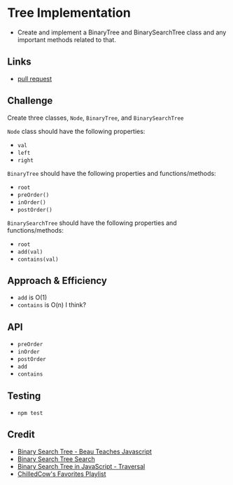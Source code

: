 # Tree Implementation
    
- Create and implement a BinaryTree and BinarySearchTree class and any important methods related to that.
    
## Links
    
- [pull request](https://github.com/danwin007/data-structures-and-algorithms/pull/54)
    
## Challenge
    
Create three classes, `Node`, `BinaryTree`, and `BinarySearchTree`

`Node` class should have the following properties:
* `val`
* `left`
* `right`

`BinaryTree` should have the following properties and functions/methods:
* `root`
* `preOrder()`
* `inOrder()`
* `postOrder()`

`BinarySearchTree` should have the following properties and functions/methods:
* `root`
* `add(val)`
* `contains(val)`
    
## Approach & Efficiency
    
- `add` is O(1)
- `contains` is O(n) I think?
    
## API
    
- `preOrder`
- `inOrder`
- `postOrder`
- `add`
- `contains`
    
## Testing
    
- `npm test`

## Credit
- [Binary Search Tree - Beau Teaches Javascript](https://www.youtube.com/watch?v=5cU1ILGy6dM)
- [Binary Search Tree Search](https://www.youtube.com/watch?v=zm83jPHZ-jA&list=PLrmLmBdmIlpv_jNDXtJGYTPNQ2L1gdHxu&index=3&t=0s)
- [Binary Search Tree in JavaScript - Traversal](https://www.youtube.com/watch?v=dbK1rKyLsBA)
- [ChilledCow's Favorites Playlist](https://open.spotify.com/playlist/31FWVQBp3WQydWLNhO0ACi)